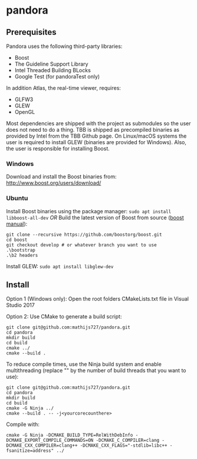 # pandora

## Prerequisites
Pandora uses the following third-party libraries:
* Boost
* The Guideline Support Library
* Intel Threaded Building BLocks
* Google Test (for pandoraTest only)

In addition Atlas, the real-time viewer, requires:
* GLFW3
* GLEW
* OpenGL

Most dependencies are shipped with the project as submodules so the user does not need to do a thing.
TBB is shipped as precompiled binaries as provided by Intel from the TBB Github page. On Linux/macOS systems the user is required to install GLEW (binaries are provided for Windows). Also, the user is responsible for installing Boost.

### Windows
Download and install the Boost binaries from:
<http://www.boost.org/users/download/>

### Ubuntu
Install Boost binaries using the package manager:
```sudo apt install libboost-all-dev```
_OR_
Build the latest version of Boost from source ([boost manual](https://github.com/boostorg/boost/wiki/Getting-Started)):
```
git clone --recursive https://github.com/boostorg/boost.git
cd boost
git checkout develop # or whatever branch you want to use
.\bootstrap
.\b2 headers
```

Install GLEW:
```sudo apt install libglew-dev```


## Install
Option 1 (Windows only):
Open the root folders CMakeLists.txt file in Visual Studio 2017

Option 2:
Use CMake to generate a build script:
```
git clone git@github.com:mathijs727/pandora.git
cd pandora
mkdir build
cd build
cmake ../
cmake --build .
```

To reduce compile times, use the Ninja build system and enable multithreading (replace "<yourcorecounthere>" by the number of build threads that you want to use):
```
git clone git@github.com:mathijs727/pandora.git
cd pandora
mkdir build
cd build
cmake -G Ninja ../
cmake --build . -- -j<yourcorecounthere>
```


Compile with:<br />
```
cmake -G Ninja -DCMAKE_BUILD_TYPE=RelWithDebInfo -DCMAKE_EXPORT_COMPILE_COMMANDS=ON -DCMAKE_C_COMPILER=clang -DCMAKE_CXX_COMPILER=clang++ -DCMAKE_CXX_FLAGS="-stdlib=libc++ -fsanitize=address" ../
```
